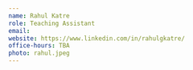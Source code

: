 ```yaml
---
name: Rahul Katre
role: Teaching Assistant
email: 
website: https://www.linkedin.com/in/rahulgkatre/
office-hours: TBA
photo: rahul.jpeg
---
```

